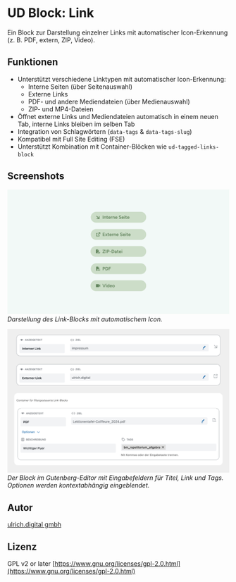 # UD Block: Link

Ein Block zur Darstellung einzelner Links mit automatischer Icon-Erkennung (z. B. PDF, extern, ZIP, Video).


## Funktionen
- Unterstützt verschiedene Linktypen mit automatischer Icon-Erkennung:
  - Interne Seiten (über Seitenauswahl)
  - Externe Links
  - PDF- und andere Mediendateien (über Medienauswahl)
  - ZIP- und MP4-Dateien
- Öffnet externe Links und Mediendateien automatisch in einem neuen Tab, interne Links bleiben im selben Tab
- Integration von Schlagwörtern (`data-tags` & `data-tags-slug`)
- Kompatibel mit Full Site Editing (FSE)
- Unterstützt Kombination mit Container-Blöcken wie `ud-tagged-links-block`


## Screenshots
![Frontend-Ansicht](./assets/ud-link-block.png)
*Darstellung des Link-Blocks mit automatischem Icon.*

![Editor-Ansicht](./assets/details_context.png)
*Der Block im Gutenberg-Editor mit Eingabefeldern für Titel, Link und Tags. Optionen werden kontextabhängig eingeblendet.*



## Autor

[ulrich.digital gmbh](https://ulrich.digital)


## Lizenz

GPL v2 or later
[https://www.gnu.org/licenses/gpl-2.0.html](https://www.gnu.org/licenses/gpl-2.0.html)

